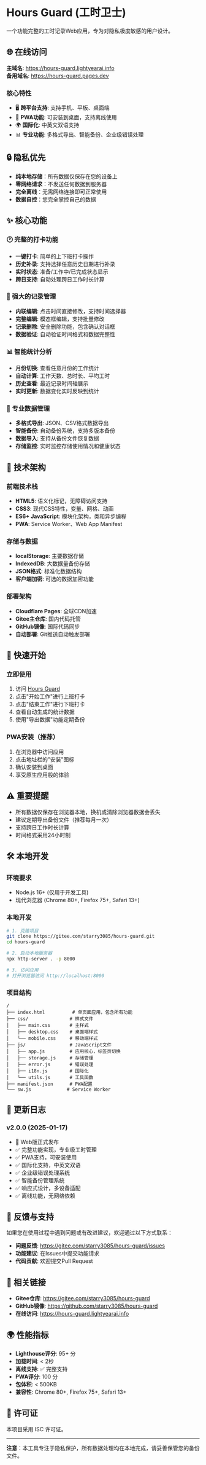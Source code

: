 # Hours Guard (工时卫士)

一个功能完整的工时记录Web应用，专为对隐私极度敏感的用户设计。

## 🌐 在线访问

**主域名**: https://hours-guard.lightyearai.info  
**备用域名**: https://hours-guard.pages.dev

### 核心特性
- 🖥️ **跨平台支持**: 支持手机、平板、桌面端
- 🔄 **PWA功能**: 可安装到桌面，支持离线使用  
- 🌍 **国际化**: 中英文双语支持
- 📊 **专业功能**: 多格式导出、智能备份、企业级错误处理

## 🔒 隐私优先

- **纯本地存储**：所有数据仅保存在您的设备上
- **零网络请求**：不发送任何数据到服务器
- **完全离线**：无需网络连接即可正常使用
- **数据自控**：您完全掌控自己的数据

## ✨ 核心功能

### 🕐 完整的打卡功能
- **一键打卡**: 简单的上下班打卡操作
- **历史补录**: 支持选择任意历史日期进行补录
- **实时状态**: 准备/工作中/已完成状态显示
- **跨日支持**: 自动处理跨日工作时长计算

### 📝 强大的记录管理
- **内联编辑**: 点击时间直接修改，支持时间选择器
- **完整编辑**: 模态框编辑，支持批量修改
- **记录删除**: 安全删除功能，包含确认对话框
- **数据验证**: 自动验证时间格式和数据完整性

### 📊 智能统计分析
- **月份切换**: 查看任意月份的工作统计
- **自动计算**: 工作天数、总时长、平均工时
- **历史查看**: 最近记录时间轴展示
- **实时更新**: 数据变化实时反映到统计

### 💾 专业数据管理
- **多格式导出**: JSON、CSV格式数据导出
- **智能备份**: 自动备份系统，支持多版本备份
- **数据导入**: 支持从备份文件恢复数据
- **存储监控**: 实时监控存储使用情况和健康状态

## 🚀 技术架构

### 前端技术栈
- **HTML5**: 语义化标记，无障碍访问支持
- **CSS3**: 现代CSS特性，变量、网格、动画
- **ES6+ JavaScript**: 模块化架构，类和异步编程
- **PWA**: Service Worker、Web App Manifest

### 存储与数据
- **localStorage**: 主要数据存储
- **IndexedDB**: 大数据量备份存储
- **JSON格式**: 标准化数据结构
- **客户端加密**: 可选的数据加密功能

### 部署架构
- **Cloudflare Pages**: 全球CDN加速
- **Gitee主仓库**: 国内代码托管
- **GitHub镜像**: 国际代码同步
- **自动部署**: Git推送自动触发部署

## 🚀 快速开始

### 立即使用
1. 访问 [Hours Guard](https://hours-guard.lightyearai.info)
2. 点击"开始工作"进行上班打卡
3. 点击"结束工作"进行下班打卡
4. 查看自动生成的统计数据
5. 使用"导出数据"功能定期备份

### PWA安装（推荐）
1. 在浏览器中访问应用
2. 点击地址栏的"安装"图标
3. 确认安装到桌面
4. 享受原生应用般的体验

## ⚠️ 重要提醒

- 所有数据仅保存在浏览器本地，换机或清除浏览器数据会丢失
- 建议定期导出备份文件（推荐每月一次）
- 支持跨日工作时长计算
- 时间格式采用24小时制

## 🛠️ 本地开发

### 环境要求
- Node.js 16+ (仅用于开发工具)
- 现代浏览器 (Chrome 80+, Firefox 75+, Safari 13+)

### 本地开发
```bash
# 1. 克隆项目
git clone https://gitee.com/starry3085/hours-guard.git
cd hours-guard

# 2. 启动本地服务器
npx http-server . -p 8000

# 3. 访问应用
# 打开浏览器访问 http://localhost:8000
```

### 项目结构
```
/
├── index.html          # 单页面应用，包含所有功能
├── css/               # 样式文件
│   ├── main.css       # 主样式
│   ├── desktop.css    # 桌面端样式
│   └── mobile.css     # 移动端样式
├── js/                # JavaScript文件
│   ├── app.js         # 应用核心，标签页切换
│   ├── storage.js     # 存储管理
│   ├── error.js       # 错误处理
│   ├── i18n.js        # 国际化
│   └── utils.js       # 工具函数
├── manifest.json      # PWA配置
└── sw.js             # Service Worker
```

## 📝 更新日志

### v2.0.0 (2025-01-17)
- 🎉 Web版正式发布
- ✅ 完整功能实现，专业级工时管理
- ✅ PWA支持，可安装使用
- ✅ 国际化支持，中英文双语
- ✅ 企业级错误处理系统
- ✅ 智能备份管理系统
- ✅ 响应式设计，多设备适配
- ✅ 离线功能，无网络依赖

## 🤝 反馈与支持

如果您在使用过程中遇到问题或有改进建议，欢迎通过以下方式联系：

- **问题反馈**: https://gitee.com/starry3085/hours-guard/issues
- **功能建议**: 在Issues中提交功能请求
- **代码贡献**: 欢迎提交Pull Request

## 🔗 相关链接

- **Gitee仓库**: https://gitee.com/starry3085/hours-guard
- **GitHub镜像**: https://github.com/starry3085/hours-guard
- **在线访问**: https://hours-guard.lightyearai.info

## 🌍 性能指标

- **Lighthouse评分**: 95+ 分
- **加载时间**: < 2秒
- **离线支持**: ✅ 完整支持
- **PWA评分**: 100 分
- **包体积**: < 500KB
- **兼容性**: Chrome 80+, Firefox 75+, Safari 13+

## 📄 许可证
本项目采用 ISC 许可证。

---

**注意**：本工具专注于隐私保护，所有数据处理均在本地完成，请妥善保管您的备份文件。